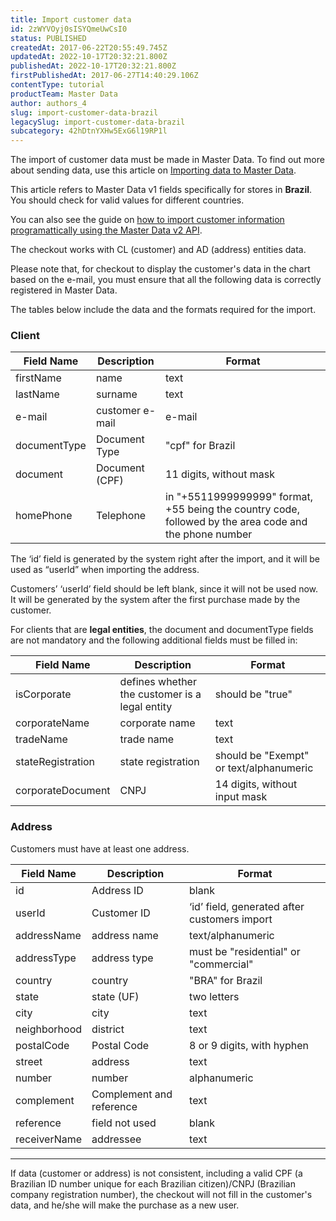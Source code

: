 ```yaml
---
title: Import customer data
id: 2zWYVOyj0sISYQmeUwCsI0
status: PUBLISHED
createdAt: 2017-06-22T20:55:49.745Z
updatedAt: 2022-10-17T20:32:21.800Z
publishedAt: 2022-10-17T20:32:21.800Z
firstPublishedAt: 2017-06-27T14:40:29.106Z
contentType: tutorial
productTeam: Master Data
author: authors_4
slug: import-customer-data-brazil
legacySlug: import-customer-data-brazil
subcategory: 42hDtnYXHw5ExG6l19RP1l
---
```


The import of customer data must be made in Master Data. To find out more about sending data, use this article on [Importing data to Master Data](/en/tutorial/importing-data-into-master-data).

<div class="alert alert-danger">
  <p>This article refers to Master Data v1 fields specifically for stores in <strong>Brazil</strong>. You should check for valid values for different countries.</p>
  <p>You can also see the guide on <a href="https://developers.vtex.com/vtex-rest-api/docs/setting-up-triggers-in-master-data-v2">how to import customer information programattically using the Master Data v2 API</a>.</p>
</div>

The checkout works with CL (customer) and AD (address) entities data.

Please note that, for checkout to display the customer's data in the chart based on the e-mail, you must ensure that all the following data is correctly registered in Master Data.

The tables below include the data and the formats required for the import.  

### Client

| Field Name | Description | Format |
|---------------|-----------|---------|
| firstName | name | text |
| lastName | surname | text |
| e-mail | customer e-mail | e-mail |
| documentType | Document Type | "cpf" for Brazil |
| document | Document (CPF) | 11 digits, without mask |
| homePhone | Telephone | in "+5511999999999" format, +55 being the country code, followed by the area code and the phone number |

The ‘id’ field is generated by the system right after the import, and it will be used as “userld” when importing the address.

Customers’ ‘userId’ field should be left blank, since it will not be used now. It will be generated by the system after the first purchase made by the customer.

For clients that are **legal entities**, the document and documentType fields are not mandatory and the following additional fields must be filled in:

| Field Name | Description | Format |
|---------------|-----------|---------|
| isCorporate | defines whether the customer is a legal entity | should be "true" |
| corporateName | corporate name | text |
| tradeName | trade name | text |
| stateRegistration | state registration | should be "Exempt" or text/alphanumeric |
| corporateDocument | CNPJ | 14 digits, without input mask |

### Address

Customers must have at least one address.

| Field Name | Description | Format |
|---------------|-----------|---------|
| id | Address ID | blank |
| userId | Customer ID | ‘id’ field, generated after customers import |
| addressName | address name | text/alphanumeric |
| addressType | address type | must be "residential" or "commercial" |
| country | country | "BRA" for Brazil |
| state | state (UF) | two letters |
| city | city | text |
| neighborhood | district | text |
| postalCode | Postal Code | 8 or 9 digits, with hyphen |
| street | address | text |
| number | number | alphanumeric |
| complement | Complement and reference | text |
| reference | field not used | blank |
| receiverName | addressee | text |

---

If data (customer or address) is not consistent, including a valid CPF (a Brazilian ID number unique for each Brazilian citizen)/CNPJ (Brazilian company registration number), the checkout will not fill in the customer's data, and he/she will make the purchase as a new user.
